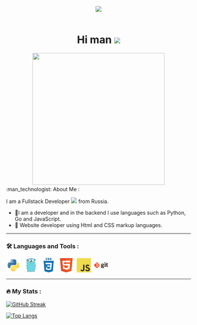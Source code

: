 <div id="header" align="center">
    <img src="https://media2.giphy.com/media/v1.Y2lkPTc5MGI3NjExdmw1Zmt0Zm8zNGJwZHJzNWg2azlxODk5YnkxaWgxdWY2cWF4dnU5eSZlcD12MV9pbnRlcm5hbF9naWZfYnlfaWQmY3Q9cw/3kPDmoWdBpQPNhCnUG/giphy.gif" width="140px"/>
</div>
<div id="badges" align="center">
</div>
<div id="counter" align="center">
    <img src="https://komarev.com/ghpvc/?username=VacPit&style=flat-square&color=blue" alt=""/>
</div>
<div id="greetings" align="center">
    <h1>
        Hi man
    <img src="https://media4.giphy.com/media/v1.Y2lkPTc5MGI3NjExcGc3dzV6bTdxeG55aWYxeThhamdvNDNranZrOXhicTU0OTlmemt2bCZlcD12MV9pbnRlcm5hbF9naWZfYnlfaWQmY3Q9cw/3DZ8z9lky3x0ltEicz/giphy.gif" width="37px"/>
    </h1>
</div>
<div align="center">
    <img src="https://media2.giphy.com/media/v1.Y2lkPTc5MGI3NjExeGJhZW1xZTBmeHdlMXdyb2Jlc3NhN3E1bzJ5MXc2bWNicm56YWoyNyZlcD12MV9pbnRlcm5hbF9naWZfYnlfaWQmY3Q9Zw/bGgsc5mWoryfgKBx1u/giphy.gif" width="360px" height="360px"/>
</div>
<Markdown>
    :man_technologist: About Me :
    
I am a Fullstack Developer <img src="https://media0.giphy.com/media/v1.Y2lkPTc5MGI3NjExN3l5enUxNjNzeWlsZDkyZnE5NGFyc2pyMXFpZ2NtdzQ4d2l4bTRpdyZlcD12MV9pbnRlcm5hbF9naWZfYnlfaWQmY3Q9cw/WFZvB7VIXBgiz3oDXE/giphy.gif" width="20"> from Russia.
- 🔋I am a developer and in the backend I use languages ​​such as Python, Go and JavaScript.
- 💾 Website developer using Html and CSS markup languages.

---


### :hammer_and_wrench: Languages and Tools :
<div>
  <img src="https://github.com/devicons/devicon/blob/master/icons/python/python-original.svg" title="Python" alt="Python" width="40" height="40"/>&nbsp;
  <img src="https://github.com/devicons/devicon/blob/master/icons/go/go-original.svg" title="Go" alt="Go" width="40" height="40"/>&nbsp;
  <img src="https://github.com/devicons/devicon/blob/master/icons/css3/css3-plain-wordmark.svg"  title="CSS3" alt="CSS" width="40" height="40"/>&nbsp;
  <img src="https://github.com/devicons/devicon/blob/master/icons/html5/html5-original.svg" title="HTML5" alt="HTML" width="40" height="40"/>&nbsp;
  <img src="https://github.com/devicons/devicon/blob/master/icons/javascript/javascript-original.svg" title="JavaScript" alt="JavaScript" width="40" height="40"/>&nbsp;
  <img src="https://github.com/devicons/devicon/blob/master/icons/git/git-original-wordmark.svg" title="Git" **alt="Git" width="40" height="40"/>
</div>

---



### :fire: My Stats :
[![GitHub Streak](http://github-readme-streak-stats.herokuapp.com?user=VacPit&theme=dark&background=000000)](https://git.io/streak-stats)

[![Top Langs](https://github-readme-stats.vercel.app/api/top-langs/?username=VacPit&theme=midnight-purple)](https://github.com/anuraghazra/github-readme-stats)


  
  
  
